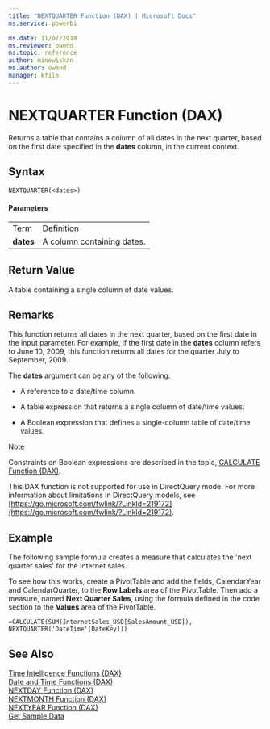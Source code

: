 ```yaml
---
title: "NEXTQUARTER Function (DAX) | Microsoft Docs"
ms.service: powerbi 

ms.date: 11/07/2018
ms.reviewer: owend
ms.topic: reference
author: minewiskan
ms.author: owend
manager: kfile
---
```

# NEXTQUARTER Function (DAX)
Returns a table that contains a column of all dates in the next quarter, based on the first date specified in the **dates** column, in the current context.  
  
## Syntax  
  
```dax
NEXTQUARTER(<dates>)  
```
  
#### Parameters  
  
|||  
|-|-|  
|Term|Definition|  
|**dates**|A column containing dates.|  
  
## Return Value  
A table containing a single column of date values.  
  
## Remarks  
This function returns all dates in the next quarter, based on the first date in the input parameter. For example, if the first date in the **dates** column refers to June 10, 2009, this function returns all dates for the quarter July to September, 2009.  
  
The **dates** argument can be any of the following:  
  
-   A reference to a date/time column.  
  
-   A table expression that returns a single column of date/time values.  
  
-   A Boolean expression that defines a single-column table of date/time values.  
  
> [!NOTE]  
> Constraints on Boolean expressions are described in the topic, [CALCULATE Function &#40;DAX&#41;](calculate-function-dax.md).  
  
This DAX function is not supported for use in DirectQuery mode. For more information about limitations in DirectQuery models, see  [https://go.microsoft.com/fwlink/?LinkId=219172](https://go.microsoft.com/fwlink/?LinkId=219172).  
  
## Example  
The following sample formula creates a measure that calculates the 'next quarter sales' for the Internet sales.  
  
To see how this works, create a PivotTable and add the fields, CalendarYear and CalendarQuarter, to the **Row Labels** area of the PivotTable. Then add a measure, named **Next Quarter Sales**, using the formula defined in the code section to the **Values** area of the PivotTable.  
  
```dax
=CALCULATE(SUM(InternetSales_USD[SalesAmount_USD]), NEXTQUARTER('DateTime'[DateKey]))  
```
  
## See Also  
[Time Intelligence Functions &#40;DAX&#41;](time-intelligence-functions-dax.md)  
[Date and Time Functions &#40;DAX&#41;](date-and-time-functions-dax.md)  
[NEXTDAY Function &#40;DAX&#41;](nextday-function-dax.md)  
[NEXTMONTH Function &#40;DAX&#41;](nextmonth-function-dax.md)  
[NEXTYEAR Function &#40;DAX&#41;](nextyear-function-dax.md)  
[Get Sample Data](https://go.microsoft.com/fwlink/?LinkId=164474)  
  
